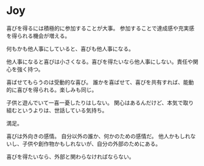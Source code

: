 # Joy

喜びを得るには積極的に参加することが大事。
参加することで達成感や充実感を得られる機会が増える。

何もかも他人事にしていると、喜びも他人事になる。

他人事になると喜びは小さくなる。喜びを得たいなら他人事にしない。責任や関心を強く持つ。

喜ばせてもらうのは受動的な喜び。
誰かを喜ばせて、喜びを共有すれば、能動的に喜びを得られる。楽しみも同じ。

子供と遊んでいて一喜一憂したりはしない。
関心はあるんだけど、本気で取り組むというよりは、世話している気持ち。

満足。

喜びは外向きの感情。
自分以外の誰か、何かのための感情だ。
他人かもしれないし、子供や創作物かもしれないが、自分の外部のためにある。

喜びを得たいなら、外部と関わらなければならない。
